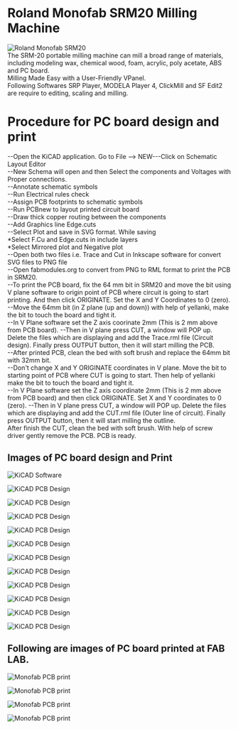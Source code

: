 # Roland Monofab SRM20 Milling Machine <br>
![Roland Monofab SRM20](img/monofab_SRM20.jpg)<br>
The SRM-20 portable milling machine can mill a broad range of materials, including modeling wax, chemical wood, foam, acrylic, poly acetate, ABS and PC board. <br>
Milling Made Easy with a User-Friendly VPanel.<br>
Following Softwares SRP Player, MODELA Player 4, ClickMill and SF Edit2 are require to editing, scaling and milling.<br>
# Procedure for PC board design and print <br>
--Open the KiCAD application. Go to File --> NEW---Click on Schematic Layout Editor<br>
--New Schema will open and then Select the components and Voltages with Proper connections.<br>
--Annotate schematic symbols <br>
--Run Electrical rules check <br>
--Assign PCB footprints to schematic symbols<br>
--Run PCBnew to layout printed circuit board <br>
--Draw thick copper routing between the components<br>
--Add Graphics line Edge.cuts <br>
--Select Plot and save in SVG format. While saving <br>
    *Select F.Cu and Edge.cuts in include layers <br>
    *Select Mirrored plot and Negative plot <br>
--Open both two files i.e. Trace and Cut in Inkscape software for convert SVG files to PNG file <br>
--Open fabmodules.org to convert from PNG to RML format to print the PCB in SRM20.<br>
--To print the PCB board, fix the 64 mm bit in SRM20 and move the bit using V plane software to origin point of PCB where circuit is going to start printing. And then click ORIGINATE. Set the X and Y Coordinates to 0 (zero).<br>
--Move the 64mm bit (in Z plane (up and down)) with help of yellanki, make the bit to touch the board and tight it.<br>
--In V Plane software set the Z axis coorinate 2mm (This is 2 mm above from PCB board).
--Then in V plane press CUT, a window will POP up. Delete the files which are displaying and add the Trace.rml file (Circuit design). Finally press OUTPUT button, then it will start milling the PCB.<br>
--After printed PCB, clean the bed with soft brush and replace the 64mm bit with 32mm bit.<br>
--Don't change X and Y ORIGINATE coordinates in V plane. Move the bit to starting point of PCB where CUT is going to start. Then help of yellanki make the bit to touch the board and tight it.<br>
--In V Plane software set the Z axis coordinate 2mm (This is 2 mm above from PCB board) and then click ORIGINATE. Set X and Y coordinates to 0 (zero).
--Then in V plane press CUT, a window will POP up. Delete the files which are displaying and add the CUT.rml file (Outer line of circuit). Finally press OUTPUT button, then it will start milling the outline.<br>
After finish the CUT, clean the bed with soft brush. With help of screw driver gently remove the PCB. PCB is ready.<br>
## Images of PC board design and Print <br>
![KiCAD Software](img/Kicad-schematiclayout-1.jpg)<br>

![KiCAD PCB Design](img/Add_Componets-2.jpg)<br>

![KiCAD PCB Design](img/Annotate-electricals-rules-check-3.jpg)<br>

![KiCAD PCB Design](img/Assign-PCB-footprints-to-schematic-symbols-4.jpg)<br>

![KiCAD PCB Design](img/PCBlayout-with-normal-connections-6.jpg)<br>

![KiCAD PCB Design](img/PCBlayout-with-copper-routing-7.jpg)<br>

![KiCAD PCB Design](img/PCBlayout-edgeCuts-8.jpg)<br>

![KiCAD PCB Design](img/PCBplot-in-svg-format-9.jpg)<br>

![KiCAD PCB Design](img/inkscape_PCBplot-svg2png_trace-10.jpg)<br>

![KiCAD PCB Design](img/inkscape_PCBplot-svg2png_cut-11.jpg)<br>

![KiCAD PCB Design](img/fabmodules-png2rml_trace-12.jpg)<br>

![KiCAD PCB Design](img/fabmodules-png2rml_cut-13.jpg)<br>

## Following are images of PC board printed at FAB LAB. <br>

![Monofab PCB print](img/Vplane-settings-14.jpg)<br>

![Monofab PCB print](img/Circuit-print-on-board-15.jpg)<br>

![Monofab PCB print](img/PCB-016.jpg)<br>

![Monofab PCB print](img/PCB-17.jpg)<br>




